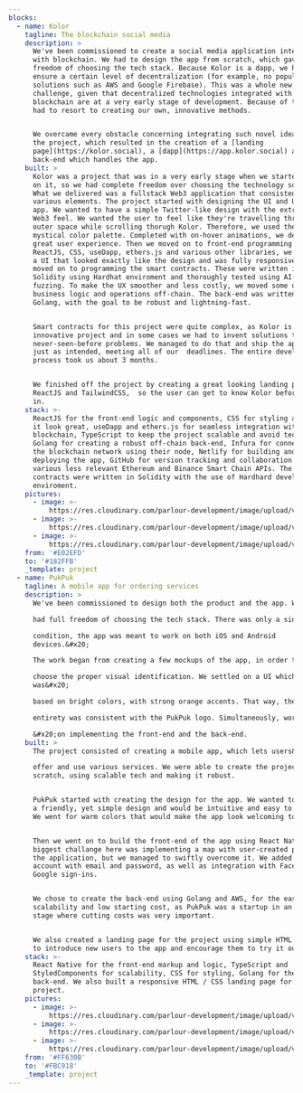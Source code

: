 ```yaml
---
blocks:
  - name: Kolor
    tagline: The blockchain social media
    description: >
      We've been commissioned to create a social media application integrated
      with blockchain. We had to design the app from scratch, which gave us full
      freedom of choosing the tech stack. Because Kolor is a dapp, we had to
      ensure a certain level of decentralization (for example, no popular
      solutions such as AWS and Google Firebase). This was a whole new
      challenge, given that decentralized technologies integrated with
      blockchain are at a very early stage of development. Because of that, we
      had to resort to creating our own, innovative methods.


      We overcame every obstacle concerning integrating such novel ideas into
      the project, which resulted in the creation of a [landing
      page](https://kolor.social), a [dapp](https://app.kolor.social) and a
      back-end which handles the app.
    built: >
      Kolor was a project that was in a very early stage when we started working
      on it, so we had complete freedom over choosing the technology solutions.
      What we delivered was a fullstack Web3 application that consisted of
      various elements. The project started with designing the UI and UX of the
      app. We wanted to have a simple Twitter-like design with the extraordinary
      Web3 feel. We wanted the user to feel like they're travelling through
      outer space while scrolling thorugh Kolor. Therefore, we used the dark and
      mystical color palette. Completed with on-hover animations, we delivered a
      great user experience. Then we moved on to front-end programming. Using
      ReactJS, CSS, useDapp, ethers.js and various other libraries, we delivered
      a UI that looked exactly like the design and was fully responsive. Then we
      moved on to programming the smart contracts. These were written in
      Solidity using Hardhat enviroment and thoroughly tested using AI-enhanced
      fuzzing. To make the UX smoother and less costly, we moved some of the
      business logic and operations off-chain. The back-end was written in
      Golang, with the goal to be robust and lightning-fast.


      Smart contracts for this project were quite complex, as Kolor is an
      innovative project and in some cases we had to invent solutions to
      never-seen-before problems. We managed to do that and ship the application
      just as intended, meeting all of our  deadlines. The entire development
      process took us about 3 months.


      We finished off the project by creating a great looking landing page with
      ReactJS and TailwindCSS,  so the user can get to know Kolor before jumping
      in.
    stack: >-
      ReactJS for the front-end logic and components, CSS for styling and making
      it look great, useDapp and ethers.js for seamless integration with
      blockchain, TypeScript to keep the project scalable and avoid tech debt,
      Golang for creating a robust off-chain back-end, Infura for connecting to
      the blockchain network using their node, Netlify for building and
      deploying the app, GitHub for version tracking and collaboration and
      various less relevant Ethereum and Binance Smart Chain APIs. The smart
      contracts were written in Solidity with the use of Hardhard development
      enviroment.
    pictures:
      - image: >-
          https://res.cloudinary.com/parlour-development/image/upload/v1656273509/projects/kolor2_w5ut0j.webp
      - image: >-
          https://res.cloudinary.com/parlour-development/image/upload/v1656273509/projects/kolor1_paqilw.webp
      - image: >-
          https://res.cloudinary.com/parlour-development/image/upload/v1656273509/projects/kolor3_cxgxvz.webp
    from: '#E02EFD'
    to: '#182FFB'
    _template: project
  - name: PukPuk
    tagline: A mobile app for ordering services
    description: >
      We've been commissioned to design both the product and the app. We&#x20;

      had full freedom of choosing the tech stack. There was only a single&#x20;

      condition, the app was meant to work on both iOS and Android
      devices.&#x20;

      The work began from creating a few mockups of the app, in order to&#x20;

      choose the proper visual identification. We settled on a UI which
      was&#x20;

      based on bright colors, with strong orange accents. That way, the&#x20;

      entirety was consistent with the PukPuk logo. Simultaneously, work began

      &#x20;on implementing the front-end and the back-end.
    built: >
      The project consisted of creating a mobile app, which lets users&#x20;

      offer and use various services. We were able to create the project from
      scratch, using scalable tech and making it robust.


      PukPuk started with creating the design for the app. We wanted to deliver
      a friendly, yet simple design and would be intuitive and easy to navigate.
      We went for warm colors that would make the app look welcoming to use.


      Then we went on to build the front-end of the app using React Native. The
      biggest challange here was implementing a map with user-created pins into
      the application, but we managed to swiftly overcome it. We added user
      account with email and password, as well as integration with Facebook and
      Google sign-ins.


      We chose to create the back-end using Golang and AWS, for the easy
      scalability and low starting cost, as PukPuk was a startup in an early
      stage where cutting costs was very important.


      We also created a landing page for the project using simple HTML and CSS
      to introduce new users to the app and encourage them to try it out!
    stack: >-
      React Native for the front-end markup and logic, TypeScript and
      StyledComponents for scalability, CSS for styling, Golang for the
      back-end. We also built a responsive HTML / CSS landing page for the
      project.
    pictures:
      - image: >-
          https://res.cloudinary.com/parlour-development/image/upload/v1656268499/projects/ppscreens_ueqian.webp
      - image: >-
          https://res.cloudinary.com/parlour-development/image/upload/v1656268499/projects/ppbanner_e5gvjw.webp
      - image: >-
          https://res.cloudinary.com/parlour-development/image/upload/v1656268499/projects/pplogo_mciewo.webp
    from: '#FF630B'
    to: '#FBC918'
    _template: project
---
```


